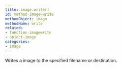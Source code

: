```yaml
---
title: image.write()
id: method-image-write
methodObject: image
methodName: write
related:
- function-imagewrite
- object-image
categories:
- image
---
```


Writes a image to the specified filename or destination.